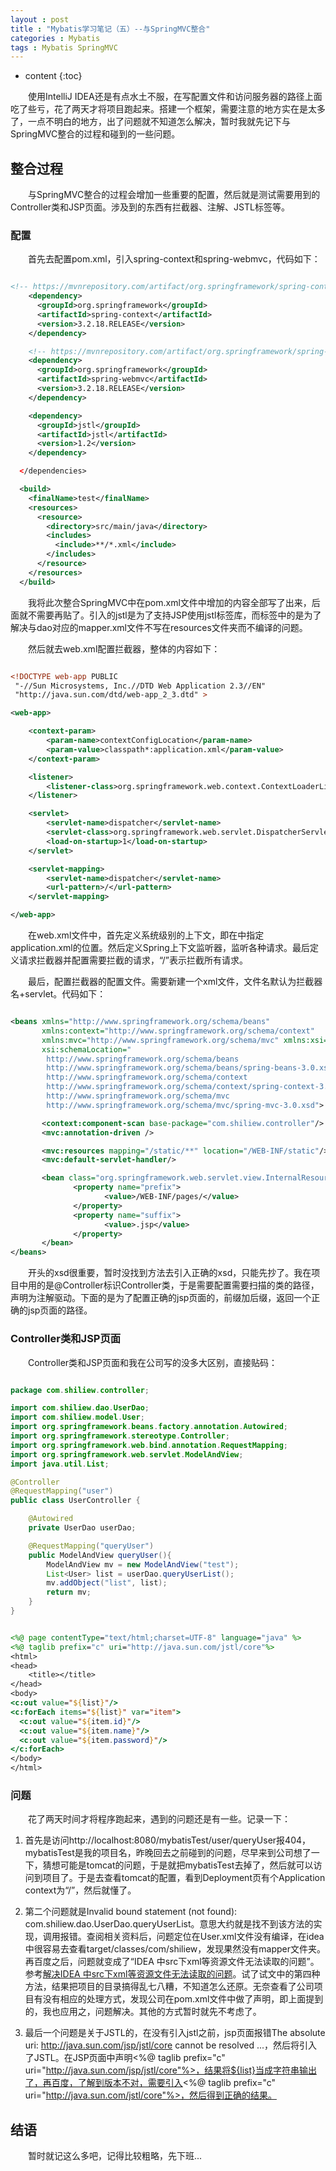 ```yaml
---
layout : post
title : "Mybatis学习笔记（五）--与SpringMVC整合"
categories : Mybatis
tags : Mybatis SpringMVC
---
```


* content
{:toc}

　　使用IntelliJ IDEA还是有点水土不服，在写配置文件和访问服务器的路径上面吃了些亏，花了两天才将项目跑起来。搭建一个框架，需要注意的地方实在是太多了，一点不明白的地方，出了问题就不知道怎么解决，暂时我就先记下与SpringMVC整合的过程和碰到的一些问题。





## 整合过程

　　与SpringMVC整合的过程会增加一些重要的配置，然后就是测试需要用到的Controller类和JSP页面。涉及到的东西有拦截器、注解、JSTL标签等。

### 配置

　　首先去配置pom.xml，引入spring-context和spring-webmvc，代码如下：

```xml

<!-- https://mvnrepository.com/artifact/org.springframework/spring-context -->
    <dependency>
      <groupId>org.springframework</groupId>
      <artifactId>spring-context</artifactId>
      <version>3.2.18.RELEASE</version>
    </dependency>

    <!-- https://mvnrepository.com/artifact/org.springframework/spring-webmvc -->
    <dependency>
      <groupId>org.springframework</groupId>
      <artifactId>spring-webmvc</artifactId>
      <version>3.2.18.RELEASE</version>
    </dependency>

    <dependency>
      <groupId>jstl</groupId>
      <artifactId>jstl</artifactId>
      <version>1.2</version>
    </dependency>

  </dependencies>

  <build>
    <finalName>test</finalName>
    <resources>
      <resource>
        <directory>src/main/java</directory>
        <includes>
          <include>**/*.xml</include>
        </includes>
      </resource>
    </resources>
  </build>

```

　　我将此次整合SpringMVC中在pom.xml文件中增加的内容全部写了出来，后面就不需要再贴了。引入的jstl是为了支持JSP使用jstl标签库，而<build>标签中的<resources>是为了解决与dao对应的mapper.xml文件不写在resources文件夹而不编译的问题。

　　然后就去web.xml配置拦截器，整体的内容如下：

```xml

<!DOCTYPE web-app PUBLIC
 "-//Sun Microsystems, Inc.//DTD Web Application 2.3//EN"
 "http://java.sun.com/dtd/web-app_2_3.dtd" >

<web-app>

    <context-param>
        <param-name>contextConfigLocation</param-name>
        <param-value>classpath*:application.xml</param-value>
    </context-param>

    <listener>
        <listener-class>org.springframework.web.context.ContextLoaderListener</listener-class>
    </listener>

    <servlet>
        <servlet-name>dispatcher</servlet-name>
        <servlet-class>org.springframework.web.servlet.DispatcherServlet</servlet-class>
        <load-on-startup>1</load-on-startup>
    </servlet>

    <servlet-mapping>
        <servlet-name>dispatcher</servlet-name>
        <url-pattern>/</url-pattern>
    </servlet-mapping>

</web-app>

```

　　在web.xml文件中，首先定义系统级别的上下文，即在<context-param>中指定application.xml的位置。然后定义Spring上下文监听器，监听各种请求。最后定义请求拦截器并配置需要拦截的请求，“/”表示拦截所有请求。

　　最后，配置拦截器的配置文件。需要新建一个xml文件，文件名默认为拦截器名+servlet。代码如下：

```xml

<beans xmlns="http://www.springframework.org/schema/beans"
       xmlns:context="http://www.springframework.org/schema/context"
       xmlns:mvc="http://www.springframework.org/schema/mvc" xmlns:xsi="http://www.w3.org/2001/XMLSchema-instance"
       xsi:schemaLocation="
        http://www.springframework.org/schema/beans
        http://www.springframework.org/schema/beans/spring-beans-3.0.xsd
        http://www.springframework.org/schema/context
        http://www.springframework.org/schema/context/spring-context-3.0.xsd
        http://www.springframework.org/schema/mvc
        http://www.springframework.org/schema/mvc/spring-mvc-3.0.xsd">

       <context:component-scan base-package="com.shiliew.controller"/>
       <mvc:annotation-driven />

       <mvc:resources mapping="/static/**" location="/WEB-INF/static"/>
       <mvc:default-servlet-handler/>

       <bean class="org.springframework.web.servlet.view.InternalResourceViewResolver">
              <property name="prefix">
                     <value>/WEB-INF/pages/</value>
              </property>
              <property name="suffix">
                     <value>.jsp</value>
              </property>
       </bean>
</beans>

```

　　开头的xsd很重要，暂时没找到方法去引入正确的xsd，只能先抄了。我在项目中用的是@Controller标识Controller类，于是需要配置需要扫描的类的路径，声明为注解驱动。下面的<bean>是为了配置正确的jsp页面的，前缀加后缀，返回一个正确的jsp页面的路径。

### Controller类和JSP页面

　　Controller类和JSP页面和我在公司写的没多大区别，直接贴码：

```java

package com.shiliew.controller;

import com.shiliew.dao.UserDao;
import com.shiliew.model.User;
import org.springframework.beans.factory.annotation.Autowired;
import org.springframework.stereotype.Controller;
import org.springframework.web.bind.annotation.RequestMapping;
import org.springframework.web.servlet.ModelAndView;
import java.util.List;

@Controller
@RequestMapping("user")
public class UserController {

    @Autowired
    private UserDao userDao;

    @RequestMapping("queryUser")
    public ModelAndView queryUser(){
        ModelAndView mv = new ModelAndView("test");
        List<User> list = userDao.queryUserList();
        mv.addObject("list", list);
        return mv;
    }
}

```

```jsp

<%@ page contentType="text/html;charset=UTF-8" language="java" %>
<%@ taglib prefix="c" uri="http://java.sun.com/jstl/core"%>
<html>
<head>
    <title></title>
</head>
<body>
<c:out value="${list}"/>
<c:forEach items="${list}" var="item">
  <c:out value="${item.id}"/>
  <c:out value="${item.name}"/>
  <c:out value="${item.password}"/>
</c:forEach>
</body>
</html>

```

### 问题

　　花了两天时间才将程序跑起来，遇到的问题还是有一些。记录一下：
1. 首先是访问http://localhost:8080/mybatisTest/user/queryUser报404，mybatisTest是我的项目名，昨晚回去之前碰到的问题，尽早来到公司想了一下，猜想可能是tomcat的问题，于是就把mybatisTest去掉了，然后就可以访问到项目了。于是去查看tomcat的配置，看到Deployment页有个Application context为“/”，然后就懂了。

2. 第二个问题就是Invalid bound statement (not found): com.shiliew.dao.UserDao.queryUserList。意思大约就是找不到该方法的实现，调用报错。查阅相关资料后，问题定位在User.xml文件没有编译，在idea中很容易去查看target/classes/com/shiliew，发现果然没有mapper文件夹。再百度之后，问题就变成了“IDEA 中src下xml等资源文件无法读取的问题”。参考[解决IDEA 中src下xml等资源文件无法读取的问题](http://blog.csdn.net/shifangwannian/article/details/48882201)。试了试文中的第四种方法，结果把项目的目录搞得乱七八糟，不知道怎么还原。无奈查看了公司项目有没有相应的处理方式，发现公司在pom.xml文件中做了声明，即上面提到的<resources>，我也应用之，问题解决。其他的方式暂时就先不考虑了。

3. 最后一个问题是关于JSTL的，在没有引入jstl之前，jsp页面报错The absolute uri: http://java.sun.com/jsp/jstl/core cannot be resolved ...，然后将引入了JSTL。在JSP页面中声明<%@ taglib prefix="c" uri="http://java.sun.com/jsp/jstl/core"%>，结果将${list}当成字符串输出了，再百度，了解到版本不对，需要引入<%@ taglib prefix="c" uri="http://java.sun.com/jstl/core"%>，然后得到正确的结果。

## 结语

　　暂时就记这么多吧，记得比较粗略，先下班...

